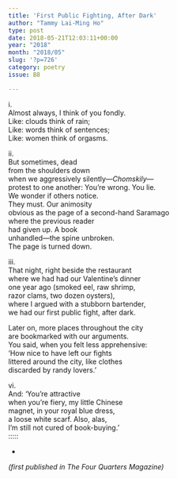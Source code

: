 ```yaml
---
title: 'First Public Fighting, After Dark'
author: "Tammy Lai-Ming Ho"
type: post
date: 2018-05-21T12:03:11+00:00
year: "2018"
month: "2018/05"
slug: '?p=726'
category: poetry
issue: B8

---
```

i.  
Almost always, I think of you fondly.  
Like: clouds think of rain;  
Like: words think of sentences;  
Like: women think of orgasms. 

ii.  
But sometimes, dead  
from the shoulders down  
when we aggressively silently—_Chomskily_—  
protest to one another: You’re wrong. You lie.  
We wonder if others notice.  
They must. Our animosity  
obvious as the page of a second-hand Saramago  
where the previous reader  
had given up. A book  
unhandled—the spine unbroken.  
The page is turned down. 

iii.  
That night, right beside the restaurant  
where we had had our Valentine&#8217;s dinner  
one year ago (smoked eel, raw shrimp,  
razor clams, two dozen oysters),  
where I argued with a stubborn bartender,  
we had our first public fight, after dark.

Later on, more places throughout the city  
are bookmarked with our arguments.  
You said, when you felt less apprehensive:  
&#8216;How nice to have left our fights  
littered around the city, like clothes  
discarded by randy lovers.&#8217; 

vi.  
And: ‘You’re attractive  
when you’re fiery, my little Chinese  
magnet, in your royal blue dress,  
a loose white scarf. Also, alas,  
I’m still not cured of book-buying.’  
::::: 

*

_(first published in The Four Quarters Magazine)_
